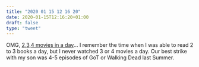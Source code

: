 ```yaml
---
title: "2020 01 15 12 16 20"
date: 2020-01-15T12:16:20+01:00
draft: false
type: "tweet"
---
```

OMG, [2,3,4 movies in a day](https://kottke.org/20/01/steven-soderberghs-media-diet-for-2019)... I remember the time when I was able to read 2 to 3 books a day, but I never watched 3 or 4 movies a day. Our best strike with my son was 4-5 episodes of GoT or Walking Dead last Summer.
